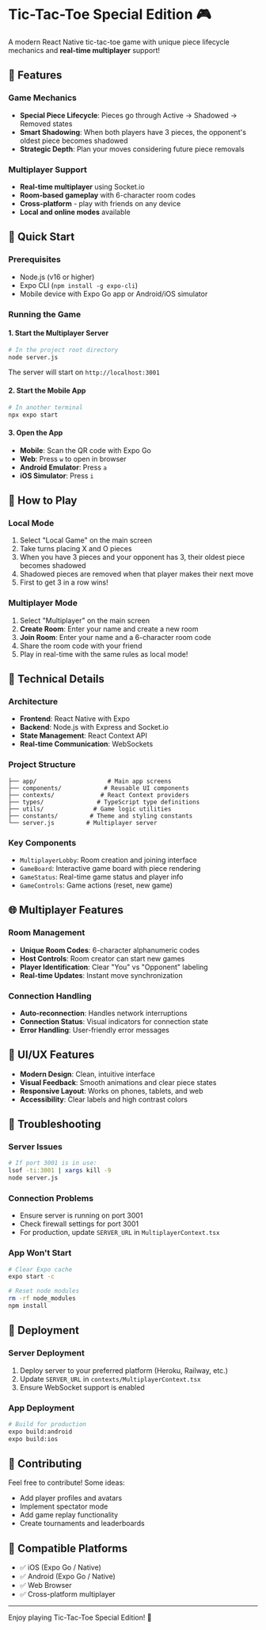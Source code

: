 # Tic-Tac-Toe Special Edition 🎮

A modern React Native tic-tac-toe game with unique piece lifecycle mechanics and **real-time multiplayer** support!

## 🌟 Features

### Game Mechanics
- **Special Piece Lifecycle**: Pieces go through Active → Shadowed → Removed states
- **Smart Shadowing**: When both players have 3 pieces, the opponent's oldest piece becomes shadowed
- **Strategic Depth**: Plan your moves considering future piece removals

### Multiplayer Support
- **Real-time multiplayer** using Socket.io
- **Room-based gameplay** with 6-character room codes
- **Cross-platform** - play with friends on any device
- **Local and online modes** available

## 🚀 Quick Start

### Prerequisites
- Node.js (v16 or higher)
- Expo CLI (`npm install -g expo-cli`)
- Mobile device with Expo Go app or Android/iOS simulator

### Running the Game

#### 1. Start the Multiplayer Server
```bash
# In the project root directory
node server.js
```
The server will start on `http://localhost:3001`

#### 2. Start the Mobile App
```bash
# In another terminal
npx expo start
```

#### 3. Open the App
- **Mobile**: Scan the QR code with Expo Go
- **Web**: Press `w` to open in browser
- **Android Emulator**: Press `a`
- **iOS Simulator**: Press `i`

## 🎯 How to Play

### Local Mode
1. Select "Local Game" on the main screen
2. Take turns placing X and O pieces
3. When you have 3 pieces and your opponent has 3, their oldest piece becomes shadowed
4. Shadowed pieces are removed when that player makes their next move
5. First to get 3 in a row wins!

### Multiplayer Mode
1. Select "Multiplayer" on the main screen
2. **Create Room**: Enter your name and create a new room
3. **Join Room**: Enter your name and a 6-character room code
4. Share the room code with your friend
5. Play in real-time with the same rules as local mode!

## 🔧 Technical Details

### Architecture
- **Frontend**: React Native with Expo
- **Backend**: Node.js with Express and Socket.io
- **State Management**: React Context API
- **Real-time Communication**: WebSockets

### Project Structure
```
├── app/                    # Main app screens
├── components/            # Reusable UI components
├── contexts/             # React Context providers
├── types/               # TypeScript type definitions
├── utils/              # Game logic utilities
├── constants/         # Theme and styling constants
└── server.js         # Multiplayer server
```

### Key Components
- `MultiplayerLobby`: Room creation and joining interface
- `GameBoard`: Interactive game board with piece rendering
- `GameStatus`: Real-time game status and player info
- `GameControls`: Game actions (reset, new game)

## 🌐 Multiplayer Features

### Room Management
- **Unique Room Codes**: 6-character alphanumeric codes
- **Host Controls**: Room creator can start new games
- **Player Identification**: Clear "You" vs "Opponent" labeling
- **Real-time Updates**: Instant move synchronization

### Connection Handling
- **Auto-reconnection**: Handles network interruptions
- **Connection Status**: Visual indicators for connection state
- **Error Handling**: User-friendly error messages

## 🎨 UI/UX Features

- **Modern Design**: Clean, intuitive interface
- **Visual Feedback**: Smooth animations and clear piece states
- **Responsive Layout**: Works on phones, tablets, and web
- **Accessibility**: Clear labels and high contrast colors

## 🐛 Troubleshooting

### Server Issues
```bash
# If port 3001 is in use:
lsof -ti:3001 | xargs kill -9
node server.js
```

### Connection Problems
- Ensure server is running on port 3001
- Check firewall settings for port 3001
- For production, update `SERVER_URL` in `MultiplayerContext.tsx`

### App Won't Start
```bash
# Clear Expo cache
expo start -c

# Reset node modules
rm -rf node_modules
npm install
```

## 🚢 Deployment

### Server Deployment
1. Deploy server to your preferred platform (Heroku, Railway, etc.)
2. Update `SERVER_URL` in `contexts/MultiplayerContext.tsx`
3. Ensure WebSocket support is enabled

### App Deployment
```bash
# Build for production
expo build:android
expo build:ios
```

## 🤝 Contributing

Feel free to contribute! Some ideas:
- Add player profiles and avatars
- Implement spectator mode
- Add game replay functionality
- Create tournaments and leaderboards

## 📱 Compatible Platforms

- ✅ iOS (Expo Go / Native)
- ✅ Android (Expo Go / Native)
- ✅ Web Browser
- ✅ Cross-platform multiplayer

---

Enjoy playing Tic-Tac-Toe Special Edition! 🎉
